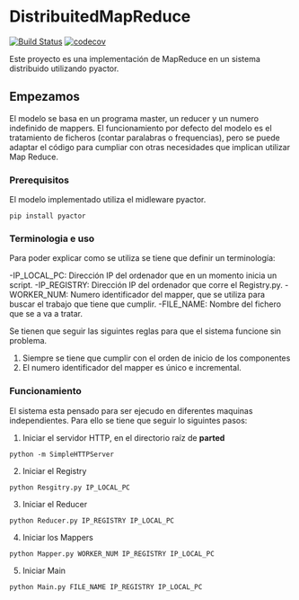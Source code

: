 # DistribuitedMapReduce
[![Build Status](https://travis-ci.com/OussamaElazizi/DistribuitedMapReduce.svg?token=xtsm6Ui1qLPWyjTcRFmx&branch=master)](https://travis-ci.com/OussamaElazizi/DistribuitedMapReduce)
[![codecov](https://codecov.io/gh/OussamaElazizi/DistribuitedMapReduce/branch/master/graph/badge.svg?token=SFNfd9sqPP)](https://codecov.io/gh/OussamaElazizi/DistribuitedMapReduce)

Este proyecto es una implementación de MapReduce en un sistema distribuido utilizando pyactor.

## Empezamos

El modelo se basa en un programa master, un reducer y un numero indefinido de mappers.
El funcionamiento por defecto del modelo es el tratamiento de ficheros (contar paralabras o frequencias),
pero se puede adaptar el código para cumpliar con otras necesidades que implican utilizar Map Reduce.


### Prerequisitos

El modelo implementado utiliza el midleware pyactor.

```
pip install pyactor
```
### Terminologia e uso

Para poder explicar como se utiliza se tiene que definir un terminología:

-IP_LOCAL_PC: Dirección IP del ordenador que en un momento inicia un script.
-IP_REGISTRY: Dirección IP del ordenador que corre el Registry.py.
-WORKER_NUM: Numero identificador del mapper, que se utiliza para buscar el trabajo que tiene que cumplir.
-FILE_NAME: Nombre del fichero que se a va a tratar.

Se tienen que seguir las siguintes reglas para que el sistema funcione sin problema.

1. Siempre se tiene que cumplir con el orden de inicio de los componentes
2. El numero identificador del mapper es único e incremental.

### Funcionamiento

El sistema esta pensado para ser ejecudo en diferentes maquinas independientes. Para ello se tiene que seguir
lo siguintes pasos:

1.  Iniciar el servidor HTTP, en el directorio raíz de **parted**

```
python -m SimpleHTTPServer
```

2.  Iniciar el Registry

```
python Resgitry.py IP_LOCAL_PC
```

3.  Iniciar el Reducer

```
python Reducer.py IP_REGISTRY IP_LOCAL_PC
```

4.  Iniciar los Mappers

```
python Mapper.py WORKER_NUM IP_REGISTRY IP_LOCAL_PC
```

5.  Iniciar Main

```
python Main.py FILE_NAME IP_REGISTRY IP_LOCAL_PC
```


